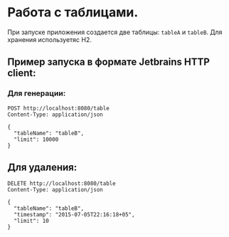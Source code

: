 # Работа с таблицами.
При запуске приложения создается две таблицы: `tableA` и `tableB`.
Для хранения используетяс H2.
## Пример запуска в формате Jetbrains HTTP client:
### Для генерации: 
```
POST http://localhost:8080/table
Content-Type: application/json

{
  "tableName": "tableB",
  "limit": 10000
}
```

## Для удаления: 
```
DELETE http://localhost:8080/table
Content-Type: application/json

{
  "tableName": "tableB",
  "timestamp": "2015-07-05T22:16:18+05",
  "limit": 10
}
```
